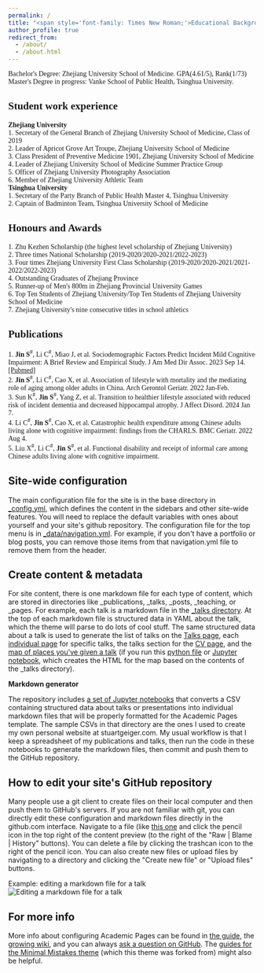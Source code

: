 ```yaml
---
permalink: /
title: "<span style='font-family: Times New Roman;'>Educational Background</span>"
author_profile: true
redirect_from: 
  - /about/
  - /about.html
---
```


<p style="font-family: Times New Roman; text-align: justify;">
Bachelor's Degree: Zhejiang University School of Medicine. GPA(4.61/5), Rank(1/73)<br>
Master's Degree in progress: Vanke School of Public Health, Tsinghua University.
</p>

<span style='font-family: Times New Roman;'>Student work experience</span>
------
**<span style='font-family: Times New Roman;'>Zhejiang University</span>**  
<span style='font-family: Times New Roman;'>1. Secretary of the General Branch of Zhejiang University School of Medicine, Class of 2019</span>  
<span style='font-family: Times New Roman;'>2. Leader of Apricot Grove Art Troupe, Zhejiang University School of Medicine</span>  
<span style='font-family: Times New Roman;'>3. Class President of Preventive Medicine 1901, Zhejiang University School of Medicine</span>  
<span style='font-family: Times New Roman;'>4. Leader of Zhejiang University School of Medicine Summer Practice Group</span>  
<span style='font-family: Times New Roman;'>5. Officer of Zhejiang University Photography Association</span>  
<span style='font-family: Times New Roman;'>6. Member of Zhejiang University Athletic Team</span>  
**<span style='font-family: Times New Roman;'>Tsinghua University</span>**  
<span style='font-family: Times New Roman;'>1. Secretary of the Party Branch of Public Health Master 4, Tsinghua University</span>  
<span style='font-family: Times New Roman;'>2. Captain of Badminton Team, Tsinghua University School of Medicine</span>  

<span style='font-family: Times New Roman;'>Honours and Awards</span>
------
<span style='font-family: Times New Roman;'>1. Zhu Kezhen Scholarship (the highest level scholarship of Zhejiang University)</span>  
<span style='font-family: Times New Roman;'>2. Three times National Scholarship (2019-2020/2020-2021/2022-2023)</span>  
<span style='font-family: Times New Roman;'>3. Four times Zhejiang University First Class Scholarship (2019-2020/2020-2021/2021-2022/2022-2023)</span>  
<span style='font-family: Times New Roman;'>4. Outstanding Graduates of Zhejiang Province</span>  
<span style='font-family: Times New Roman;'>5. Runner-up of Men's 800m in Zhejiang Provincial University Games</span>  
<span style='font-family: Times New Roman;'>6. Top Ten Students of Zhejiang University/Top Ten Students of Zhejiang University School of Medicine</span>  
<span style='font-family: Times New Roman;'>7. Zhejiang University's nine consecutive titles in school athletics</span>  

<span style='font-family: Times New Roman;'>Publications</span>
------
<span style='font-family: Times New Roman;'>1. <b>Jin S</b><sup>#</sup>, Li C<sup>#</sup>, Miao J, et al. Sociodemographic Factors Predict Incident Mild Cognitive Impairment: A Brief Review and Empirical Study. J Am Med Dir Assoc. 2023 Sep 14. [[Pubmed]](https://pubmed.ncbi.nlm.nih.gov/37716705/)</span>  
<span style='font-family: Times New Roman;'>2. <b>Jin S</b><sup>#</sup>, Li C<sup>#</sup>, Cao X, et al. Association of lifestyle with mortality and the mediating role of aging among older adults in China. Arch Gerontol Geriatr. 2022 Jan-Feb.</span>  
<span style='font-family: Times New Roman;'>3. Sun K<sup>#</sup>, <b>Jin S</b><sup>#</sup>, Yang Z, et al. Transition to healthier lifestyle associated with reduced risk of incident dementia and decreased hippocampal atrophy. J Affect Disord. 2024 Jan 7.</span>  
<span style='font-family: Times New Roman;'>4. Li C<sup>#</sup>, <b>Jin S</b><sup>#</sup>, Cao X, et al. Catastrophic health expenditure among Chinese adults living alone with cognitive impairment: findings from the CHARLS. BMC Geriatr. 2022 Aug 4. </span>  
<span style='font-family: Times New Roman;'>5. Liu X<sup>#</sup>, Li C<sup>#</sup>, <b>Jin S</b><sup>#</sup>, et al. Functional disability and receipt of informal care among Chinese adults living alone with cognitive impairment.</span>  

Site-wide configuration
------
The main configuration file for the site is in the base directory in [_config.yml](https://github.com/academicpages/academicpages.github.io/blob/master/_config.yml), which defines the content in the sidebars and other site-wide features. You will need to replace the default variables with ones about yourself and your site's github repository. The configuration file for the top menu is in [_data/navigation.yml](https://github.com/academicpages/academicpages.github.io/blob/master/_data/navigation.yml). For example, if you don't have a portfolio or blog posts, you can remove those items from that navigation.yml file to remove them from the header. 

Create content & metadata
------
For site content, there is one markdown file for each type of content, which are stored in directories like _publications, _talks, _posts, _teaching, or _pages. For example, each talk is a markdown file in the [_talks directory](https://github.com/academicpages/academicpages.github.io/tree/master/_talks). At the top of each markdown file is structured data in YAML about the talk, which the theme will parse to do lots of cool stuff. The same structured data about a talk is used to generate the list of talks on the [Talks page](https://academicpages.github.io/talks), each [individual page](https://academicpages.github.io/talks/2012-03-01-talk-1) for specific talks, the talks section for the [CV page](https://academicpages.github.io/cv), and the [map of places you've given a talk](https://academicpages.github.io/talkmap.html) (if you run this [python file](https://github.com/academicpages/academicpages.github.io/blob/master/talkmap.py) or [Jupyter notebook](https://github.com/academicpages/academicpages.github.io/blob/master/talkmap.ipynb), which creates the HTML for the map based on the contents of the _talks directory).

**Markdown generator**

The repository includes [a set of Jupyter notebooks](https://github.com/academicpages/academicpages.github.io/tree/master/markdown_generator
) that converts a CSV containing structured data about talks or presentations into individual markdown files that will be properly formatted for the Academic Pages template. The sample CSVs in that directory are the ones I used to create my own personal website at stuartgeiger.com. My usual workflow is that I keep a spreadsheet of my publications and talks, then run the code in these notebooks to generate the markdown files, then commit and push them to the GitHub repository.

How to edit your site's GitHub repository
------
Many people use a git client to create files on their local computer and then push them to GitHub's servers. If you are not familiar with git, you can directly edit these configuration and markdown files directly in the github.com interface. Navigate to a file (like [this one](https://github.com/academicpages/academicpages.github.io/blob/master/_talks/2012-03-01-talk-1.md) and click the pencil icon in the top right of the content preview (to the right of the "Raw | Blame | History" buttons). You can delete a file by clicking the trashcan icon to the right of the pencil icon. You can also create new files or upload files by navigating to a directory and clicking the "Create new file" or "Upload files" buttons. 

Example: editing a markdown file for a talk
![Editing a markdown file for a talk](/images/editing-talk.png)

For more info
------
More info about configuring Academic Pages can be found in [the guide](https://academicpages.github.io/markdown/), the [growing wiki](https://github.com/academicpages/academicpages.github.io/wiki), and you can always [ask a question on GitHub](https://github.com/academicpages/academicpages.github.io/discussions). The [guides for the Minimal Mistakes theme](https://mmistakes.github.io/minimal-mistakes/docs/configuration/) (which this theme was forked from) might also be helpful.
